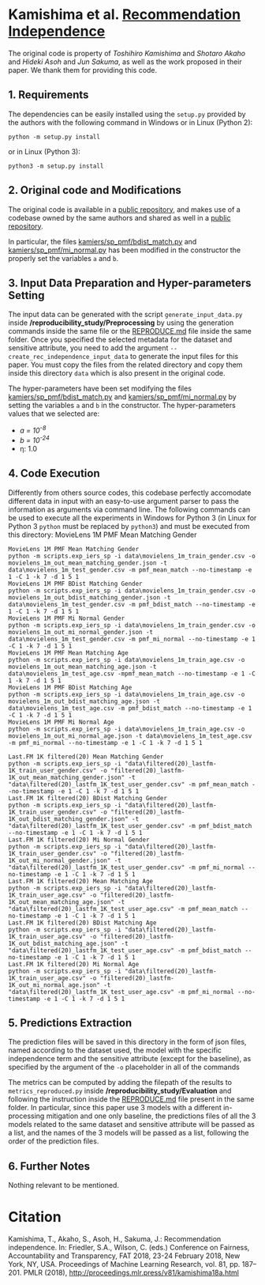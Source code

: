 # Kamishima et al. [Recommendation Independence](http://proceedings.mlr.press/v81/kamishima18a.html)
The original code is property of *Toshihiro Kamishima* and *Shotaro Akaho* and *Hideki Asoh* and *Jun Sakuma*, as well as the work proposed in their paper.
We thank them for providing this code.

## 1. Requirements
The dependencies can be easily installed using the `setup.py` provided by the authors with the following command in Windows or in Linux (Python 2):
```shell script
python -m setup.py install
```
or in Linux (Python 3):
```shell script
python3 -m setup.py install
```

## 2. Original code and Modifications
The original code is available in a [public repository](https://github.com/tkamishima/kamiers), and makes use of a codebase owned by the same authors and
shared as well in a [public repository](https://github.com/tkamishima/kamrecsys).

In particular, the files [kamiers/sp_pmf/bdist_match.py](../kamiers/sp_pmf/bdist_match.py) and [kamiers/sp_pmf/mi_normal.py](../kamiers/sp_pmf/mi_normal.py)
has been modified in the constructor the properly set the variables `a` and `b`.

## 3. Input Data Preparation and Hyper-parameters Setting
The input data can be generated with the script `generate_input_data.py` inside **/reproducibility_study/Preprocessing** by using the generation commands
inside the same file or the [REPRODUCE.md](../../../Preprocessing/REPRODUCE.md) file inside the same folder. Once you specified the selected metadata for the dataset and sensitive attribute,
you need to add the argument `--create_rec_independence_input_data` to generate the input files for this paper. You must copy the files from the
related directory and copy them inside this directory `data` which is also present in the original code.

The hyper-parameters have been set modifying the files [kamiers/sp_pmf/bdist_match.py](../kamiers/sp_pmf/bdist_match.py) and
[kamiers/sp_pmf/mi_normal.py](../kamiers/sp_pmf/mi_normal.py) by setting the variables `a` and `b` in the constructor.
The hyper-parameters values that we selected are:
- *a = 10<sup>-8</sup>*
- *b = 10<sup>-24</sup>*
- &#951;: 1.0

## 4. Code Execution
Differently from others source codes, this codebase perfectly accomodate different data in input with an easy-to-use argument parser to pass the information
as arguments via command line. The following commands can be used to execute all the experiments in Windows for Python 3 (in Linux for Python 3 `python` must
be replaced by `python3`) and must be executed from this directory:
MovieLens 1M PMF Mean Matching Gender
	
	MovieLens 1M PMF Mean Matching Gender
	python -m scripts.exp_iers_sp -i data\movielens_1m_train_gender.csv -o movielens_1m_out_mean_matching_gender.json -t data\movielens_1m_test_gender.csv -m pmf_mean_match --no-timestamp -e 1 -C 1 -k 7 -d 1 5 1
	MovieLens 1M PMF BDist Matching Gender
	python -m scripts.exp_iers_sp -i data\movielens_1m_train_gender.csv -o movielens_1m_out_bdist_matching_gender.json -t data\movielens_1m_test_gender.csv -m pmf_bdist_match --no-timestamp -e 1 -C 1 -k 7 -d 1 5 1
	MovieLens 1M PMF Mi Normal Gender
	python -m scripts.exp_iers_sp -i data\movielens_1m_train_gender.csv -o movielens_1m_out_mi_normal_gender.json -t data\movielens_1m_test_gender.csv -m pmf_mi_normal --no-timestamp -e 1 -C 1 -k 7 -d 1 5 1
	MovieLens 1M PMF Mean Matching Age
	python -m scripts.exp_iers_sp -i data\movielens_1m_train_age.csv -o movielens_1m_out_mean_matching_age.json -t data\movielens_1m_test_age.csv -mpmf_mean_match --no-timestamp -e 1 -C 1 -k 7 -d 1 5 1
	MovieLens 1M PMF BDist Matching Age
	python -m scripts.exp_iers_sp -i data\movielens_1m_train_age.csv -o movielens_1m_out_bdist_matching_age.json -t data\movielens_1m_test_age.csv -m pmf_bdist_match --no-timestamp -e 1 -C 1 -k 7 -d 1 5 1
	MovieLens 1M PMF Mi Normal Age
	python -m scripts.exp_iers_sp -i data\movielens_1m_train_age.csv -o movielens_1m_out_mi_normal_age.json -t data\movielens_1m_test_age.csv -m pmf_mi_normal --no-timestamp -e 1 -C 1 -k 7 -d 1 5 1
	
	Last.FM 1K filtered(20) Mean Matching Gender
	python -m scripts.exp_iers_sp -i "data\filtered(20)_lastfm-1K_train_user_gender.csv" -o "filtered(20)_lastfm-1K_out_mean_matching_gender.json" -t "data\filtered(20)_lastfm_1K_test_user_gender.csv" -m pmf_mean_match --no-timestamp -e 1 -C 1 -k 7 -d 1 5 1
	Last.FM 1K filtered(20) BDist Matching Gender
	python -m scripts.exp_iers_sp -i "data\filtered(20)_lastfm-1K_train_user_gender.csv" -o "filtered(20)_lastfm-1K_out_bdist_matching_gender.json" -t "data\filtered(20)_lastfm_1K_test_user_gender.csv" -m pmf_bdist_match --no-timestamp -e 1 -C 1 -k 7 -d 1 5 1
	Last.FM 1K filtered(20) Mi Normal Gender
	python -m scripts.exp_iers_sp -i "data\filtered(20)_lastfm-1K_train_user_gender.csv" -o "filtered(20)_lastfm-1K_out_mi_normal_gender.json" -t "data\filtered(20)_lastfm_1K_test_user_gender.csv" -m pmf_mi_normal --no-timestamp -e 1 -C 1 -k 7 -d 1 5 1
	Last.FM 1K filtered(20) Mean Matching Age
	python -m scripts.exp_iers_sp -i "data\filtered(20)_lastfm-1K_train_user_age.csv" -o "filtered(20)_lastfm-1K_out_mean_matching_age.json" -t "data\filtered(20)_lastfm_1K_test_user_age.csv" -m pmf_mean_match --no-timestamp -e 1 -C 1 -k 7 -d 1 5 1
	Last.FM 1K filtered(20) BDist Matching Age
	python -m scripts.exp_iers_sp -i "data\filtered(20)_lastfm-1K_train_user_age.csv" -o "filtered(20)_lastfm-1K_out_bdist_matching_age.json" -t "data\filtered(20)_lastfm_1K_test_user_age.csv" -m pmf_bdist_match --no-timestamp -e 1 -C 1 -k 7 -d 1 5 1
	Last.FM 1K filtered(20) Mi Normal Age
	python -m scripts.exp_iers_sp -i "data\filtered(20)_lastfm-1K_train_user_age.csv" -o "filtered(20)_lastfm-1K_out_mi_normal_age.json" -t "data\filtered(20)_lastfm_1K_test_user_age.csv" -m pmf_mi_normal --no-timestamp -e 1 -C 1 -k 7 -d 1 5 1

## 5. Predictions Extraction
The prediction files will be saved in this directory in the form of json files, named according to the dataset used, the model with the specific independence term
and the sensitive attribute (except for the baseline), as specified by the argument of the `-o` placeholder in all of the commands

The metrics can be computed by adding the filepath of the results to `metrics_reproduced.py` inside **/reproducibility_study/Evaluation** and following
the instruction inside the [REPRODUCE.md](../../../Evaluation/REPRODUCE.md) file present in the same folder. In particular, since this paper use 3 models with a different in-processing mitigation
and one only baseline, the predictions files of all the 3 models related to the same dataset and sensitive attribute will be passed as a list, and the names
of the 3 models will be passed as a list, following the order of the prediction files.

## 6. Further Notes
Nothing relevant to be mentioned.

# Citation
Kamishima, T., Akaho, S., Asoh, H., Sakuma, J.: Recommendation independence. In: Friedler, S.A., Wilson, C. (eds.) Conference on Fairness, Accountability and
Transparency, FAT 2018, 23-24 February 2018, New York, NY, USA. Proceedings of Machine Learning Research, vol. 81, pp. 187–201. PMLR (2018), http://proceedings.mlr.press/v81/kamishima18a.html